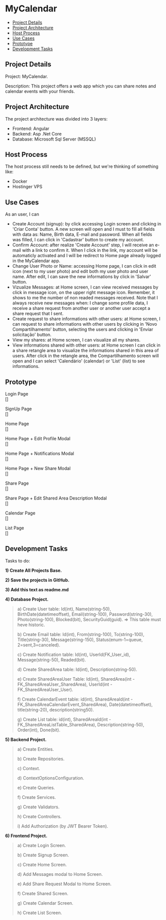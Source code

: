 # MyCalendar

- [Project Details](#project-details)
- [Project Architecture](#project-architecture)
- [Host Process](#host-process)
- [Use Cases](#use-cases)
- [Prototype](#prototype)
- [Development Tasks](#development-tasks)

## Project Details
Project: MyCalendar.


Description: This project offers a web app which you can share notes and calendar events with your friends.

## Project Architecture
The project architecture was divided into 3 layers:
- Frontend: Angular
- Backend: Asp .Net Core
- Database: Microsoft Sql Server (MSSQL)

## Host Process
The host process still needs to be defined, but we're thinking of something like:
- Docker
- Hostinger VPS

## Use Cases
As an user, I can
- Create Account (signup): by click accessing Login screen and clicking in 'Criar Conta' button. A new screen will open and I must to fill all fields with data as: Name, Birth data, E-mail and password. When all fields was filled, I can click in 'Cadastrar' button to create my account.
- Confirm Account: after realize 'Create Account' step, I will receive an e-mail with a link to confirm it. When I click in the link, my account will be automaticly activated and I will be redirect to Home page already logged in the MyCalendar app.
- Change User Photo or Name: accessing Home page, I can click in edit icon (next to my user photo) and edit both my user photo and user name. After edit, I can save the new informations by click in 'Salvar' button.
- Vizualize Messages: at Home screen, I can view received messages by click in message icon, on the upper right message icon. Remember, it shows to me the number of non readed messages received. Note that I always receive new messages when: I change some profile data, I receive a share request from another user or another user accept a share request that I sent.
- Create request to share informations with other users: at Home screen, I can request to share informations with other users by clicking in 'Novo Compartilhamento' button, selecting the users and clicking in 'Enviar solicitação' button.
- View my shares: at Home screen, I can visualize all my shares.
- View informations shared with other users: at Home screen I can click in a share retangle area to visualize the informations shared in this area of users. After click in the retangle area, the Compartilhamento screen will open and I can select 'Calendário' (calendar) or 'List' (list) to see informations.

## Prototype
Login Page <br/>
[]

SignUp Page <br/>
[]

Home Page <br/>
[]

Home Page + Edit Profile Modal <br/>
[]

Home Page + Notifications Modal <br/>
[]

Home Page + New Share Modal <br/>
[]

Share Page <br/>
[]

Share Page + Edit Shared Area Description Modal <br/>
[] 

Calendar Page <br/>
[] 

List Page <br/>
[] 

## Development Tasks
Tasks to do:

**1) Create All Projects Base.**

**2) Save the projects in GitHub.**

**3) Add this text as readme.md**

**4) Database Project.**
> a)   Create User table: Id(int), Name(string-50), BirthDate(datetimeoffset), Email(string-100), Password(string-30), Photo(string-100), Blocked(bit), SecurityGuid(guid). => This table must heve historic.
>
> b)  Create Email table: Id(int), From(string-100), To(string-100), Title(string-30), Message(string-150), Status(enum-1=queue, 2=sent,3=canceled).
>
> c) Create Notification table: Id(int), UserId(FK_User_id), Message(string-50), Readed(bit).
>
> d)  Create SharedArea table: Id(int), Description(string-50).
>
> e)   Create SharedAreaUser Table: Id(int), SharedArea(int - FK_SharedAreaUser_SharedArea), UserId(int - FK_SharedAreaUser_User).
>
> f)  Create CalendarEvent table: id(int), SharedAreaId(int - FK_SharedAreaCalendarEvent_SharedArea), Date(datetimeoffset), title(string-20), description(string50).
>
> g) Create List table: id(int), SharedAreaId(int - FK_SharedAreaListTable_SharedArea), Description(string-50), Order(int), Done(bit).

**5) Backend Project.**
> a) Create Entities.
>
> b) Create Repositories.
>
> c) Context.
> 
> d) ContextOptionsConfiguration.
>
> e) Create Queries.
>
> f) Create Services.
>
> g) Create Validators.
> 
> h) Create Controllers.
> 
> i) Add Authorization (by JWT Bearer Token).
 
**6) Frontend Project.**
> a) Create Login Screen.
> 
> b) Create Signup Screen.
> 
> c) Create Home Screen.
> 
> d) Add Messages modal to Home Screen.
> 
> e) Add Share Request Modal to Home Screen.
> 
> f) Create Shared Screen.
> 
> g) Create Calendar Screen.
> 
> h) Create List Screen.
